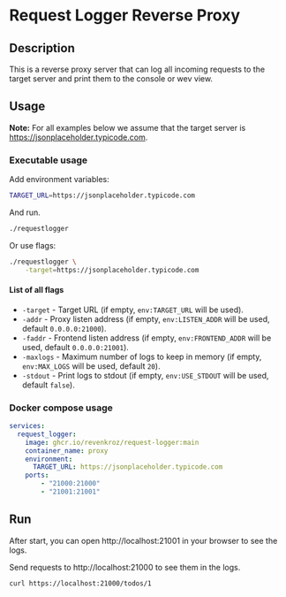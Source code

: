 # Request Logger Reverse Proxy

## Description

This is a reverse proxy server that can log all incoming requests to the target server and print them to the console or wev view.

## Usage

__Note:__ For all examples below we assume that the target server is https://jsonplaceholder.typicode.com.

### Executable usage

Add environment variables:
```bash
TARGET_URL=https://jsonplaceholder.typicode.com
```

And run.
```bash
./requestlogger
```

Or use flags:
```bash
./requestlogger \
    -target=https://jsonplaceholder.typicode.com
```

#### List of all flags

* `-target` - Target URL (if empty, `env:TARGET_URL` will be used).
* `-addr` - Proxy listen address (if empty, `env:LISTEN_ADDR` will be used, default `0.0.0.0:21000`).
* `-faddr` - Frontend listen address (if empty, `env:FRONTEND_ADDR` will be used, default `0.0.0.0:21001`).
* `-maxlogs` - Maximum number of logs to keep in memory (if empty, `env:MAX_LOGS` will be used, default `20`).
* `-stdout` - Print logs to stdout (if empty, `env:USE_STDOUT` will be used, default `false`).

### Docker compose usage

```yaml
services:
  request_logger:
    image: ghcr.io/revenkroz/request-logger:main
    container_name: proxy
    environment:
      TARGET_URL: https://jsonplaceholder.typicode.com
    ports:
        - "21000:21000"
        - "21001:21001"
```

## Run

After start, you can open http://localhost:21001 in your browser to see the logs.

Send requests to http://localhost:21000 to see them in the logs.
```shell
curl https://localhost:21000/todos/1
```
